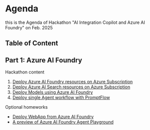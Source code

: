 # Agenda 

this is the Agenda of Hackathon "AI Integration Copilot and Azure AI Foundry" on Feb. 2025

## Table of Content

## Part 1: Azure AI Foundry
Hackathon content
1. [Deploy Azure AI Foundry resources on Azure Subscription](./01%20GetStarted.md)
2. [Deploy Azure AI Search resources on Azure Subscription](./02%20AISearch.md)
3. [Deploy Models using Azure AI Foundry](./03%20DeployModels.md)
4. [Deploy single Agent workflow with PromptFlow](./04%20SingleAgentFlow.md)

Optional homeworks
* [Deploy WebApp from Azure AI Foundry](./05%20DeployWebapp.md)
* [A preview of Azure AI Foundry Agent Playground](06%20AgentPreview.md)

